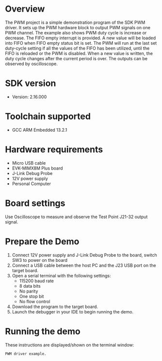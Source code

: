 Overview
========
The PWM project is a simple demonstration program of the SDK PWM driver. It sets up the PWM hardware
block to output PWM signals on one PWM channel. The example also shows PWM duty cycle is increase or decrease.
The FIFO empty interrupt is provided. A new value will be loaded into FIFO when FIFO empty status bit is set. 
The PWM will run at the last set duty-cycle setting if all the values of the FIFO has been utilized, 
until the FIFO is reloaded or the PWM is disabled. When a new value is written, the duty cycle changes after the current period is over.
The outputs can be observed by oscilloscope.

SDK version
===========
- Version: 2.16.000

Toolchain supported
===================
- GCC ARM Embedded  13.2.1

Hardware requirements
=====================
- Micro USB cable
- EVK-MIMX8M Plus board
- J-Link Debug Probe
- 12V power supply
- Personal Computer

Board settings
==============
Use Oscilloscope to measure and observe the Test Point J21-32 output signal.



Prepare the Demo
================
1.  Connect 12V power supply and J-Link Debug Probe to the board, switch SW3 to power on the board
2.  Connect a USB cable between the host PC and the J23 USB port on the target board.
3.  Open a serial terminal with the following settings:
    - 115200 baud rate
    - 8 data bits
    - No parity
    - One stop bit
    - No flow control
4.  Download the program to the target board.
5.  Launch the debugger in your IDE to begin running the demo.


Running the demo
================
These instructions are displayed/shown on the terminal window:
~~~~~~~~~~~~~~~~~~~~~~~
PWM driver example.
~~~~~~~~~~~~~~~~~~~~~~~


